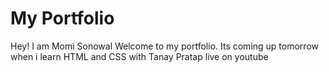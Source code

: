 # My Portfolio

Hey! I am Momi Sonowal
Welcome to my portfolio. Its coming up tomorrow when i learn HTML and CSS with Tanay Pratap live on youtube